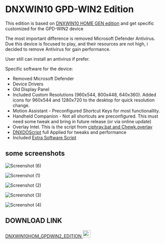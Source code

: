 # DNXWIN10 GPD-WIN2 Edition

This edition is based on [DNXWIN10 HOME GEN edition](https://github.com/Deen0X/DNXWIN/tree/main/BASE_GEN_EDITION) and get specific customized for the GPD-WIN2 device

The most important difference is removed Microsoft Defender Antivirus. Due this device is focused to play, and their resources are not high, i decided to remove Antivirus for gain performance.

User still can install an antivirus if prefer.

Specific software for the device:

- Removed Microsoft Defender
- Device Drivers
- Old Display Panel
- Included Custom Resolutions (960x544, 800x448, 640x360). Added icons for 960x544 and 1280x720 to the desktop for quick resolution change.
- Motion Assistant - Preconfigured Shortcut Keys for most functionallity.
- Handheld Companion - Not all shortcuts are preconfigured. This must need some tweak and bring in future release (or via online update)
- Overlay Intel. This is the script from [ciphray.bat and Chewk.overlay](https://discord.com/channels/243411108940087297/826965330965430272/832688561277894686)
- [DNXDOScript](https://github.com/Deen0X/DNXDOScript) full Applied for tweaks and performance
- Included [Extra Software Script](https://github.com/Deen0X/DNXExtraSoftware)

## some screenshots

![Screenshot (6)](https://github.com/Deen0X/DNXWIN/assets/3720302/9f970131-417b-4e1a-81b0-3d1eb617723f)

![Screenshot (1)](https://github.com/Deen0X/DNXWIN/assets/3720302/6416c177-c7d8-4291-a0ed-150c7f4642b1)

![Screenshot (2)](https://github.com/Deen0X/DNXWIN/assets/3720302/2ad8c04e-179a-4462-a0e8-bd1e2aa55568)

![Screenshot (3)](https://github.com/Deen0X/DNXWIN/assets/3720302/16c06162-6d57-4bb7-89d6-fdd940117271)

![Screenshot (4)](https://github.com/Deen0X/DNXWIN/assets/3720302/332b719b-0f63-4ddb-af27-6923fc193261)

## DOWNLOAD LINK

[DNXWIN10HOM_GPDWIN2_EDITION <img src="https://github.com/Deen0X/DNXWIN/assets/3720302/83d20043-648a-474f-800b-bf1d0be06424" width="24">](https://t.me/PCMasterRacePortable/665114/697688)
